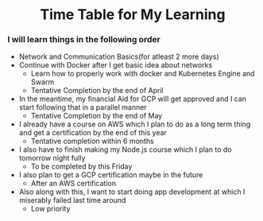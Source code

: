 <h1 align=center>Time Table for My Learning</h1>

### I will learn things in the following order

- Network and Communication Basics(for atleast 2 more days)
- Continue with Docker after I get basic idea about networks
  - Learn how to properly work with docker and Kubernetes Engine and Swarm
  - Tentative Completion by the end of April
- In the meantime, my financial Aid for GCP will get approved and I can start following that in a parallel manner
  - Tentative Completion by the end of May
- I already have a course on AWS which I plan to do as a long term thing and get a certification by the end of this year
  - Tentative completion within 6 months
- I also have to finish making my Node.js course which I plan to do tomorrow night fully
  - To be completed by this Friday
- I also plan to get a GCP certification maybe in the future
  - After an AWS certification
- Also along with this, I want to start doing app development at which I miserably failed last time around
  - Low priority
